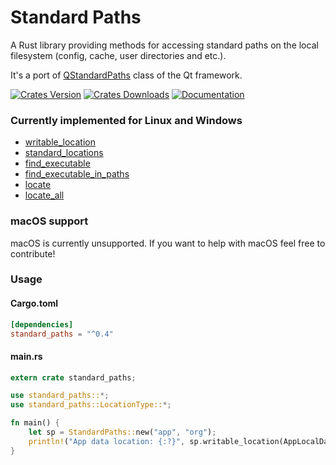 # Standard Paths

A Rust library providing methods for accessing standard paths on the local filesystem (config, cache, user directories and etc.).

It's a port of [QStandardPaths](https://doc.qt.io/qt-5/qstandardpaths.html) class of the Qt framework.

[![Crates Version](https://img.shields.io/crates/v/standard_paths.svg)](https://crates.io/crates/standard_paths)
[![Crates Downloads](https://img.shields.io/crates/d/standard_paths.svg)](https://crates.io/crates/standard_paths)
[![Documentation](https://docs.rs/standard_paths/badge.svg)](https://docs.rs/standard_paths)

### Currently implemented for Linux and Windows

- [writable_location](https://docs.rs/standard_paths/~0/standard_paths/struct.StandardPaths.html#method.writable_location)
- [standard_locations](https://docs.rs/standard_paths/~0/standard_paths/struct.StandardPaths.html#method.standard_locations)
- [find_executable](https://docs.rs/standard_paths/~0/standard_paths/struct.StandardPaths.html#method.find_executable)
- [find_executable_in_paths](https://docs.rs/standard_paths/~0/standard_paths/struct.StandardPaths.html#method.find_executable_in_paths)
- [locate](https://docs.rs/standard_paths/~0/standard_paths/struct.StandardPaths.html#method.locate)
- [locate_all](https://docs.rs/standard_paths/~0/standard_paths/struct.StandardPaths.html#method.locate_all)

### macOS support

macOS is currently unsupported. If you want to help with macOS feel free to contribute!

### Usage

#### Cargo.toml

```toml
[dependencies]
standard_paths = "^0.4"
```

#### main.rs

```rust
extern crate standard_paths;

use standard_paths::*;
use standard_paths::LocationType::*;

fn main() {
    let sp = StandardPaths::new("app", "org");
    println!("App data location: {:?}", sp.writable_location(AppLocalDataLocation));
}
```
